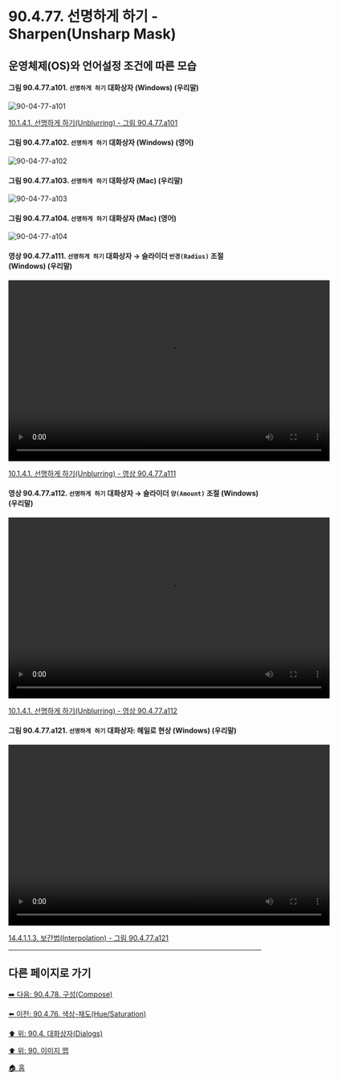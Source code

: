 # 90.4.77. 선명하게 하기 - Sharpen(Unsharp Mask)
## 운영체제(OS)와 언어설정 조건에 따른 모습

<a id="90-04-77-a101"></a>

#### 그림 90.4.77.a101. `선명하게 하기` 대화상자 (Windows) (우리말)
![90-04-77-a101](https://github.com/wonder13662/gimp/assets/15767104/6318a007-1f0d-4ec5-bfae-9d4afad17625)

[10.1.4.1. 선명하게 하기(Unblurring) - 그림 90.4.77.a101](./10-01-04-01-unblurring.md#90-04-77-a101)

<a id="90-04-77-a102"></a>

#### 그림 90.4.77.a102. `선명하게 하기` 대화상자 (Windows) (영어)
![90-04-77-a102](https://github.com/wonder13662/gimp/assets/15767104/27bd8fcc-cfe0-4ee4-bb6f-996a1c65363a)

#### 그림 90.4.77.a103. `선명하게 하기` 대화상자 (Mac) (우리말)
![90-04-77-a103](https://github.com/wonder13662/gimp/assets/15767104/ebe2ff20-156d-4c05-b6f5-810b1f82dfaa)

#### 그림 90.4.77.a104. `선명하게 하기` 대화상자 (Mac) (영어)
![90-04-77-a104](https://github.com/wonder13662/gimp/assets/15767104/1887d0a8-ecf5-4fee-bc28-f9ebc9ae9fda)

<a id="90-04-77-a111"></a>

#### 영상 90.4.77.a111. `선명하게 하기` 대화상자 → 슬라이더 `반경(Radius)` 조절 (Windows) (우리말)
<video controls="controls" width="640" height="360" src="https://github.com/wonder13662/gimp/assets/15767104/46b1c757-8229-4592-8f3b-7983376a0420"></video>

[10.1.4.1. 선명하게 하기(Unblurring) - 영상 90.4.77.a111](./10-01-04-01-unblurring.md#90-04-77-a111)

<a id="90-04-77-a112"></a>

#### 영상 90.4.77.a112. `선명하게 하기` 대화상자 → 슬라이더 `양(Amount)` 조절 (Windows) (우리말)
<video controls="controls" width="640" height="360" src="https://github.com/wonder13662/gimp/assets/15767104/6c3d191e-63ea-402a-bf42-a5e2c1436f5e"></video>

[10.1.4.1. 선명하게 하기(Unblurring) - 영상 90.4.77.a112](./10-01-04-01-unblurring.md#90-04-77-a112)

<a id="90-04-77-a121"></a>

#### 그림 90.4.77.a121. `선명하게 하기` 대화상자: 헤일로 현상 (Windows) (우리말)
<video controls="controls" width="640" height="360" src="https://github.com/wonder13662/gimp/assets/15767104/29bac2be-8098-4044-9f6e-75dd2c27080d"></video>

[14.4.1.1.3. 보간법(Interpolation) - 그림 90.4.77.a121](./14-04-01-01-03-interpolation.md#90-04-77-a121)

***

## 다른 페이지로 가기

[➡️ 다음: 90.4.78. 구성(Compose)](./90-04-78-compose.md)

[⬅️ 이전: 90.4.76. 색상-채도(Hue/Saturation)](./90-04-76-hue_saturation.md)

[⬆️ 위: 90.4. 대화상자(Dialogs)](./90-04-00-dialogs.md)

[⬆️ 위: 90. 이미지 맵](./90-00-image-map.md)

[🏠 홈](./00-home.md)
